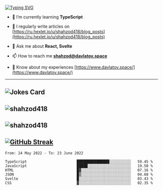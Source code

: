 [![Typing SVG](https://readme-typing-svg.herokuapp.com?font=Turret+Road&height=30&lines=HI!+I%60m+Frontend+Developer)](https://git.io/typing-svg)

- 🌱 I’m currently learning **TypeScript**

- 📝 I regularly write articles on [https://ru.hexlet.io/u/shahzod418/blog_posts](https://ru.hexlet.io/u/shahzod418/blog_posts)

- 💬 Ask me about **React, Svelte**

- 📫 How to reach me **shahzod@davlatov.space**

- 📄 Know about my experiences [https://www.davlatov.space/](https://www.davlatov.space/)

---
![Jokes Card](https://readme-jokes.vercel.app/api?theme=radical)
---
![shahzod418](https://github-readme-stats.vercel.app/api/top-langs?username=shahzod418&show_icons=true&theme=radical&locale=en&layout=compact)
---
![shahzod418](https://github-readme-stats.vercel.app/api?username=shahzod418&show_icons=true&theme=radical&locale=en&count_private=true)
---
[![GitHub Streak](http://github-readme-streak-stats.herokuapp.com?user=shahzod418&theme=radical&date_format=M%20j%5B%2C%20Y%5D)](https://git.io/streak-stats)
---
<!--START_SECTION:waka-->

```text
From: 24 May 2022 - To: 23 June 2022

TypeScript                       ███████████████░░░░░░░░░░   59.45 %
JavaScript                       █████░░░░░░░░░░░░░░░░░░░░   19.50 %
HTML                             █▓░░░░░░░░░░░░░░░░░░░░░░░   07.16 %
JSON                             █▒░░░░░░░░░░░░░░░░░░░░░░░   04.68 %
Svelte                           █░░░░░░░░░░░░░░░░░░░░░░░░   03.43 %
CSS                              ▓░░░░░░░░░░░░░░░░░░░░░░░░   02.35 %
```

<!--END_SECTION:waka-->
